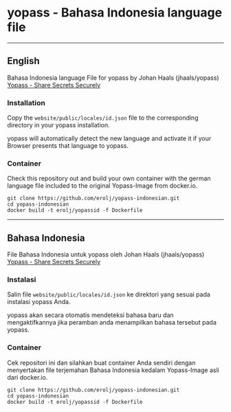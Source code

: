 # yopass - Bahasa Indonesia language file

---

## English

Bahasa Indonesia language File for yopass by Johan Haals (jhaals/yopass)  
[Yopass - Share Secrets Securely](https://github.com/jhaals/yopass)

### Installation

Copy the `website/public/locales/id.json` file to the corresponding directory in your yopass installation.

yopass will automatically detect the new language and activate it if your Browser presents that language to yopass.

### Container

Check this repository out and build your own container with the german language file included to the original Yopass-Image from docker.io.

```
git clone https://github.com/erolj/yopass-indonesian.git
cd yopass-indonesian
docker build -t erolj/yopassid -f Dockerfile
```

---

## Bahasa Indonesia

File Bahasa Indonesia untuk yopass oleh Johan Haals (jhaals/yopass)  
[Yopass - Share Secrets Securely](https://github.com/jhaals/yopass)

### Instalasi

Salin file `website/public/locales/id.json` ke direktori yang sesuai pada instalasi yopass Anda.

yopass akan secara otomatis mendeteksi bahasa baru dan mengaktifkannya jika peramban anda menampilkan bahasa tersebut pada yopass.

### Container

Cek repositori ini dan silahkan buat container Anda sendiri dengan menyertakan file terjemahan Bahasa Indonesia kedalam Yopass-Image asli dari docker.io.

```
git clone https://github.com/erolj/yopass-indonesian.git
cd yopass-indonesian
docker build -t erolj/yopassid -f Dockerfile
```
